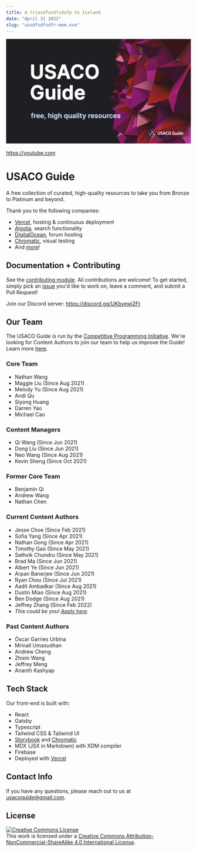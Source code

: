 ```yaml
---
title: A triasdfasdfsdafp to Iceland
date: "April 31 2022"
slug: "uasdfsdfsdfr-mom.exe"
---
```


![USACO Guide](https://github.com/cpinitiative/usaco-guide/blob/master/src/assets/banner-image-big.jpg?raw=true)

https://youtube.com

# USACO Guide

A free collection of curated, high-quality resources to take you from Bronze to
Platinum and beyond.

Thank you to the following companies:

- [Vercel](https://vercel.com/?utm_source=cp-initiative&utm_campaign=oss),
  hosting & continuous deployment
- [Algolia](https://algolia.com/), search functionality
- [DigitalOcean](https://m.do.co/c/a07c32d07394), forum hosting
- [Chromatic](https://www.chromatic.com/), visual testing
- And [more](docs/Companies.md)!

## Documentation + Contributing

See the [contributing module](https://usaco.guide/general/contributing). All
contributions are welcome! To get started, simply pick an
[issue](https://github.com/cpinitiative/usaco-guide/issues) you'd like to work
on, leave a comment, and submit a Pull Request!

Join our Discord server: https://discord.gg/UKbyewj2Ft

## Our Team

The USACO Guide is run by the
[Competitive Programming Initiative](https://joincpi.org/). We're looking for
Content Authors to join our team to help us improve the Guide! Learn more
[here](https://docs.google.com/document/d/13xR2A2mOftVzlC6QTSkm3zLLdFtI1NhlzRWJ81FfU9U/edit).

### Core Team

- Nathan Wang
- Maggie Liu (Since Aug 2021)
- Melody Yu (Since Aug 2021)
- Andi Qu
- Siyong Huang
- Darren Yao
- Michael Cao

### Content Managers

- Qi Wang (Since Jun 2021)
- Dong Liu (Since Jun 2021)
- Neo Wang (Since Aug 2021)
- Kevin Sheng (Since Oct 2021)

### Former Core Team

- Benjamin Qi
- Andrew Wang
- Nathan Chen

### Current Content Authors

- Jesse Choe (Since Feb 2021)
- Sofia Yang (Since Apr 2021)
- Nathan Gong (Since Apr 2021)
- Timothy Gao (Since May 2021)
- Sathvik Chundru (Since May 2021)
- Brad Ma (Since Jun 2021)
- Albert Ye (Since Jun 2021)
- Arpan Banerjee (Since Jun 2021)
- Ryan Chou (Since Jul 2021)
- Aadit Ambadkar (Since Aug 2021)
- Dustin Miao (Since Aug 2021)
- Ben Dodge (Since Aug 2021)
- Jeffrey Zhang (Since Feb 2022)
- _This could be you!
  [Apply here](https://docs.google.com/document/d/13QpXqdiYQwjBLnywGL1FUG7GFdh8SM_1NigIkJl-A7k/edit)._

### Past Content Authors

- Óscar Garries Urbina
- Mrinall Umasudhan
- Andrew Cheng
- Zhixin Wang
- Jeffrey Meng
- Ananth Kashyap

## Tech Stack

Our front-end is built with:

- React
- Gatsby
- Typescript
- Tailwind CSS & Tailwind UI
- [Storybook](https://storybook.js.org/) and
  [Chromatic](https://www.chromatic.com/)
- MDX (JSX in Markdown) with XDM compiler
- Firebase
- Deployed with
  [Vercel](https://vercel.com/?utm_source=cp-initiative&utm_campaign=oss)

## Contact Info

If you have any questions, please reach out to us at usacoguide@gmail.com.

## License

<a rel="license" href="http://creativecommons.org/licenses/by-nc-sa/4.0/"><img alt="Creative Commons License" style="border-width:0" src="https://i.creativecommons.org/l/by-nc-sa/4.0/88x31.png" /></a><br />This
work is licensed under a
<a rel="license" href="http://creativecommons.org/licenses/by-nc-sa/4.0/">Creative
Commons Attribution-NonCommercial-ShareAlike 4.0 International License</a>.

